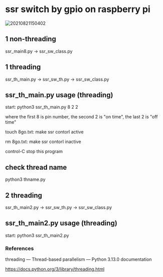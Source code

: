# ssr switch by gpio on raspberry pi

![20210821150402](https://github.com/user-attachments/assets/641a7cab-0a96-4d4b-83ef-745ea7f69533)

## 1 non-threading

ssr_main8.py -> ssr_sw_class.py

## 1 threading

ssr_th_main.py -> ssr_sw_th.py -> ssr_sw_class.py

## ssr_th_main.py usage (threading)

start: python3 ssr_th_main.py 8 2 2

where the first 8 is pin number, the second 2 is "on time", the last 2 is "off time"

touch 8go.txt: make ssr contorl active

rm 8go.txt: make ssr contorl inactive

control-C stop this program

## check thread name

python3 thname.py

## 2 threading

ssr_th_main2.py -> ssr_sw_th.py -> ssr_sw_class.py

## ssr_th_main2.py usage (threading)

start: python3 ssr_th_main2.py

### References

threading — Thread-based parallelism — Python 3.13.0 documentation

https://docs.python.org/3/library/threading.html
